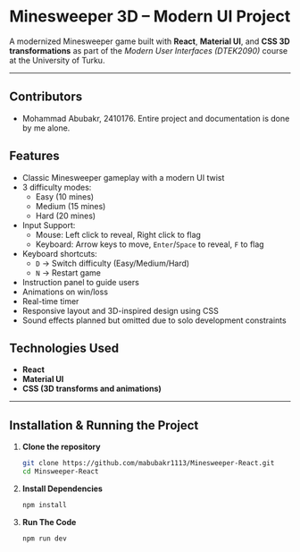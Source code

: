 # Minesweeper 3D – Modern UI Project

A modernized Minesweeper game built with **React**, **Material UI**, and **CSS 3D transformations** as part of the *Modern User Interfaces (DTEK2090)* course at the University of Turku.

---
## Contributors
- Mohammad Abubakr, 2410176. Entire project and documentation is done by me alone.

## Features

- Classic Minesweeper gameplay with a modern UI twist
- 3 difficulty modes:
  - Easy (10 mines)
  - Medium (15 mines)
  - Hard (20 mines)
- Input Support:
  - Mouse: Left click to reveal, Right click to flag
  - Keyboard: Arrow keys to move, `Enter`/`Space` to reveal, `F` to flag
- Keyboard shortcuts:
  - `D` → Switch difficulty (Easy/Medium/Hard)
  - `N` → Restart game
- Instruction panel to guide users
- Animations on win/loss
- Real-time timer
- Responsive layout and 3D-inspired design using CSS
- Sound effects planned but omitted due to solo development constraints



## Technologies Used

- **React**
- **Material UI**
- **CSS (3D transforms and animations)**

---

## Installation & Running the Project

1. **Clone the repository**
   ```bash
   git clone https://github.com/mabubakr1113/Minesweeper-React.git
   cd Minsweeper-React
2. **Install Dependencies**
   ```bash
   npm install
3. **Run The Code**
   ```bash
   npm run dev

   
